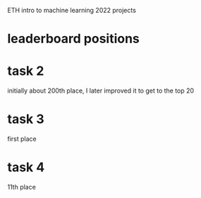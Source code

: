ETH intro to machine learning 2022 projects

# leaderboard positions

# task 2
initially about 200th place, I later improved it to get to the top 20

# task 3
first place

# task 4
11th place
